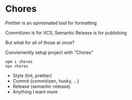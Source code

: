 # Chores

Prettier is an opinionated tool for formatting

Commitizen is for VCS, Semantic Release is for publishing

But what for all of those at once?

Convieniently setup project with "Chores"

    npm i chores
    npx chores

* Style (lint, prettier)
* Commit (commitizen, husky, ...)
* Release (semantic-release)
* Anything I want more
